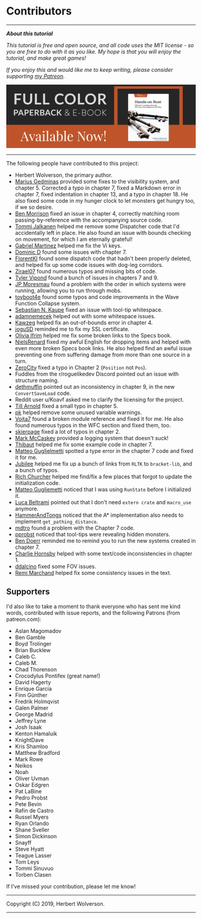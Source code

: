 # Contributors

---

***About this tutorial***

*This tutorial is free and open source, and all code uses the MIT license - so you are free to do with it as you like. My hope is that you will enjoy the tutorial, and make great games!*

*If you enjoy this and would like me to keep writing, please consider supporting [my Patreon](https://www.patreon.com/blackfuture).*

[![Hands-On Rust](./beta-webBanner.jpg)](https://pragprog.com/titles/hwrust/hands-on-rust/)

---

The following people have contributed to this project:

* Herbert Wolverson, the primary author.
* [Marius Gedminas](https://github.com/mgedmin) provided some fixes to the visibility system, and chapter 5. Corrected a typo in chapter 7, fixed a Markdown error in chapter 7, fixed indentation in chapter 13, and a typo in chapter 18. He also fixed some code in my hunger clock to let monsters get hungry too, if we so desire.
* [Ben Morrison](https://github.com/gbmor) fixed an issue in chapter 4, correctly matching room passing-by-reference with the accompanying source code.
* [Tommi Jalkanen](https://github.com/Koura) helped me remove some Dispatcher code that I'd accidentally left in place. He also found an issue with bounds checking on movement, for which I am eternally grateful!
* [Gabriel Martinez](https://github.com/mystal) helped me fix the Vi keys.
* [Dominic D](https://github.com/DominicD) found some issues with chapter 7.
* [FlorentKI](https://github.com/FlorentKl) found some dispatch code that hadn't been properly deleted, and helped fix up some code issues with dog-leg corridors.
* [Zirael07](https://github.com/Zireael07) found numerous typos and missing bits of code.
* [Tyler Vipond](https://github.com/tylervipond) found a bunch of issues in chapters 7 and 9.
* [JP Moresmau](https://github.com/JPMoresmau) found a problem with the order in which systems were running, allowing you to run through mobs.
* [toyboot4e](https://github.com/toyboot4e) found some typos and code improvements in the Wave Function Collapse system.
* [Sebastian N. Kaupe](https://github.com/snkaupe) fixed an issue with tool-tip whitespace.
* [adamnemecek](https://github.com/adamnemecek) helped out with some whitespace issues.
* [Kawzeg](https://github.com/Kawzeg) helped fix an out-of-bounds error in chapter 4.
* [joguSD](https://github.com/joguSD) reminded me to fix my SSL certificate.
* [Olivia Ifrim](https://github.com/iolivia) helped me fix some broken links to the Specs book.
* [NielsRenard](https://github.com/NielsRenard) fixed my awful English for dropping items and helped with even more broken Specs book links. He also helped find an awful issue preventing one from suffering damage from more than one source in a turn.
* [ZeroCity](https://github.com/zerocity) fixed a typo in Chapter 2 (`Position` not `Pos`).
* Fuddles from the r/roguelikedev Discord pointed out an issue with structure naming.
* [dethmuffin](https://github.com/dethmuffin) pointed out an inconsistency in chapter 9, in the new `ConvertSaveLoad` code. 
* Reddit user u/Koavf asked me to clarify the licensing for the project.
* [Till Arnold](https://github.com/tillarnold) fixed a small typo in chapter 5.
* [pk](https://github.com/pkrasam) helped remove some unused variable warnings.
* [Vojta7](https://github.com/vojta7) found a broken module reference and fixed it for me. He also found numerous typos in the WFC section and fixed them, too.
* [skierpage](https://github.com/skierpage) fixed a lot of typos in chapter 2.
* [Mark McCaskey](https://github.com/MarkMcCaskey) provided a logging system that doesn't suck!
* [Thibaut](https://github.com/thibautRe) helped me fix some example code in chapter 7.
* [Matteo Guglielmetti](https://github.com/MatteoGgl) spotted a type error in the chapter 7 code and fixed it for me.
* [Jubilee](https://github.com/workingjubilee) helped me fix up a bunch of links from `RLTK` to `bracket-lib`, and a bunch of typos.
* [Rich Churcher](https://github.com/richchurcher) helped me find/fix a few places that forgot to update the initialization code.
* [Matteo Gugliemetti](https://github.com/MatteoGgl) noticed that I was using `RunState` before I initialized it.
* [Luca Beltrami](https://github.com/sigfriedmcwild) pointed out that I don't need `extern crate` and `macro_use` anymore.
* [HammerAndTongs](https://github.com/hammerandtongs) noticed that the A* implementation also needs to implement `get_pathing_distance`.
* [mdtro](https://github.com/mdtro) found a problem with the Chapter 7 code.
* [pprobst](https://github.com/pprobst) noticed that tool-tips were revealing hidden monsters.
* [Ben Doerr](https://github.com/bendoerr) reminded me to remind you to run the new systems created in chapter 7.
* [Charlie Hornsby](https://github.com/chornsby) helped with some text/code inconsistencies in chapter 1.
* [ddalcino](https://github.com/ddalcino) fixed some FOV issues.
* [Remi Marchand](https://github.com/Remimstr) helped fix some consistency issues in the text.

## Supporters

I'd also like to take a moment to thank everyone who has sent me kind words, contributed with issue reports, and the following Patrons (from patreon.com):

* Aslan Magomadov
* Ben Gamble
* Boyd Trolinger
* Brian Bucklew
* Caleb C.
* Caleb M.
* Chad Thorenson
* Crocodylus Pontifex (great name!)
* David Hagerty
* Enrique Garcia
* Finn Günther
* Fredrik Holmqvist
* Galen Palmer
* George Madrid
* Jeffrey Lyne
* Josh Isaak
* Kenton Hamaluik
* KnightDave
* Kris Shamloo
* Matthew Bradford
* Mark Rowe
* Neikos
* Noah
* Oliver Uvman
* Oskar Edgren
* Pat LaBine
* Pedro Probst
* Pete Bevin
* Rafin de Castro
* Russel Myers
* Ryan Orlando
* Shane Sveller
* Simon Dickinson
* Snayff
* Steve Hyatt
* Teague Lasser
* Tom Leys
* Tommi Sinuvuo
* Torben Clasen

If I've missed your contribution, please let me know!

---

Copyright (C) 2019, Herbert Wolverson.

---